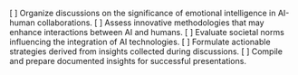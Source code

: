 [ ] Organize discussions on the significance of emotional intelligence in AI-human collaborations.
[ ] Assess innovative methodologies that may enhance interactions between AI and humans.
[ ] Evaluate societal norms influencing the integration of AI technologies.
[ ] Formulate actionable strategies derived from insights collected during discussions.
[ ] Compile and prepare documented insights for successful presentations.